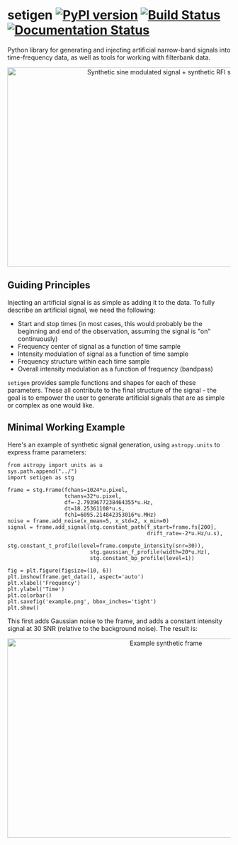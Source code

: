 # setigen [![PyPI version](https://badge.fury.io/py/setigen.svg)](https://badge.fury.io/py/setigen) [![Build Status](https://travis-ci.org/bbrzycki/setigen.svg?branch=master)](https://travis-ci.org/bbrzycki/setigen) [![Documentation Status](https://readthedocs.org/projects/setigen/badge/?version=latest)](https://setigen.readthedocs.io/en/latest/?badge=latest)

Python library for generating and injecting artificial narrow-band signals into time-frequency data, as well as tools for working with filterbank data.

<p align="center">
<img src="doc/source/flashy_synthetic.png" alt="Synthetic sine modulated signal + synthetic RFI signal"
width="700" height="450"/>
</p>

## Guiding Principles

Injecting an artificial signal is as simple as adding it to the data. To fully describe an artificial signal, we need the following:

* Start and stop times (in most cases, this would probably be the beginning and end of the observation, assuming the signal is "on" continuously)
* Frequency center of signal as a function of time sample
* Intensity modulation of signal as a function of time sample
* Frequency structure within each time sample
* Overall intensity modulation as a function of frequency (bandpass)

`setigen` provides sample functions and shapes for each of these parameters. These all contribute to the final structure of the signal - the goal is to empower the user to generate artificial signals that are as simple or complex as one would like.

## Minimal Working Example

Here's an example of synthetic signal generation, using `astropy.units` to express frame parameters:

```
from astropy import units as u
sys.path.append("../")
import setigen as stg

frame = stg.Frame(fchans=1024*u.pixel,
                  tchans=32*u.pixel,
                  df=-2.7939677238464355*u.Hz,
                  dt=18.25361108*u.s,
                  fch1=6095.214842353016*u.MHz)
noise = frame.add_noise(x_mean=5, x_std=2, x_min=0)
signal = frame.add_signal(stg.constant_path(f_start=frame.fs[200], 
                                            drift_rate=-2*u.Hz/u.s),
                          stg.constant_t_profile(level=frame.compute_intensity(snr=30)),
                          stg.gaussian_f_profile(width=20*u.Hz),
                          stg.constant_bp_profile(level=1))

fig = plt.figure(figsize=(10, 6))
plt.imshow(frame.get_data(), aspect='auto')
plt.xlabel('Frequency')
plt.ylabel('Time')
plt.colorbar()
plt.savefig('example.png', bbox_inches='tight')
plt.show()
```

This first adds Gaussian noise to the frame, and adds a constant intensity signal at 30 SNR (relative to the background noise). The result is:

<p align="center">
<img src="doc/source/example.png" alt="Example synthetic frame"
width="700" height="450"/>
</p>
